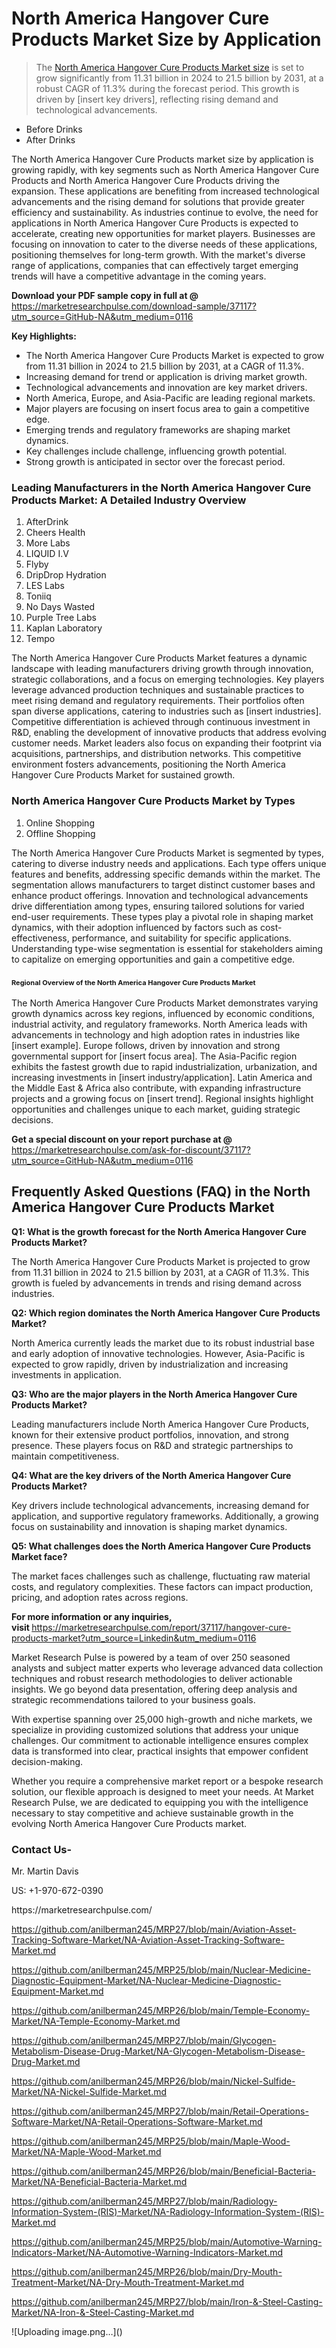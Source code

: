 <h1>North America Hangover Cure Products Market&nbsp;Size by Application</h1><blockquote><p>The <a href="https://marketresearchpulse.com/download-sample/37117?utm_source=GitHub-NA&amp;utm_medium=0116">North America Hangover Cure Products Market size</a> is set to grow significantly from 11.31 billion in 2024 to 21.5 billion by 2031, at a robust CAGR of 11.3% during the forecast period. This growth is driven by [insert key drivers], reflecting rising demand and technological advancements.</p></blockquote><ul><li>Before Drinks<li> After Drinks</li></ul><p>The North America Hangover Cure Products market size by application is growing rapidly, with key segments such as North America Hangover Cure Products and North America Hangover Cure Products driving the expansion. These applications are benefiting from increased technological advancements and the rising demand for solutions that provide greater efficiency and sustainability. As industries continue to evolve, the need for applications in North America Hangover Cure Products is expected to accelerate, creating new opportunities for market players. Businesses are focusing on innovation to cater to the diverse needs of these applications, positioning themselves for long-term growth. With the market's diverse range of applications, companies that can effectively target emerging trends will have a competitive advantage in the coming years.</p><p><strong>Download your PDF sample copy in full at @ </strong><a href="https://marketresearchpulse.com/download-sample/37117?utm_source=GitHub-NA&amp;utm_medium=0116">https://marketresearchpulse.com/download-sample/37117?utm_source=GitHub-NA&amp;utm_medium=0116</a></p><p><strong>Key Highlights: </strong></p><ul><li>The North America Hangover Cure Products Market is expected to grow from 11.31 billion in 2024 to 21.5 billion by 2031, at a CAGR of 11.3%.</li><li>Increasing demand for trend or application is driving market growth.</li><li>Technological advancements and innovation are key market drivers.</li><li>North America, Europe, and Asia-Pacific are leading regional markets.</li><li>Major players are focusing on insert focus area to gain a competitive edge.</li><li>Emerging trends and regulatory frameworks are shaping market dynamics.</li><li>Key challenges include challenge, influencing growth potential.</li><li>Strong growth is anticipated in sector over the forecast period.</li></ul><h3>Leading Manufacturers in the North America Hangover Cure Products Market: A Detailed Industry Overview</h3><ol><li>AfterDrink</li><li>Cheers Health</li><li>More Labs</li><li>LIQUID I.V</li><li>Flyby</li><li>DripDrop Hydration</li><li>LES Labs</li><li>Toniiq</li><li>No Days Wasted</li><li>Purple Tree Labs</li><li>Kaplan Laboratory</li><li>Tempo</li></ol><div class="flex max-w-full flex-col flex-grow"><div class="min-h-8 text-message flex w-full flex-col items-end gap-2 whitespace-normal break-words [.text-message+&amp;]:mt-5" dir="auto" data-message-author-role="assistant" data-message-id="fd8432e4-4910-450d-b182-61b7bfb0a01f" data-message-model-slug="gpt-4o"><div class="flex w-full flex-col gap-1 empty:hidden first:pt-[3px]"><div class="markdown prose w-full break-words dark:prose-invert light"><p>The North America Hangover Cure Products Market features a dynamic landscape with leading manufacturers driving growth through innovation, strategic collaborations, and a focus on emerging technologies. Key players leverage advanced production techniques and sustainable practices to meet rising demand and regulatory requirements. Their portfolios often span diverse applications, catering to industries such as [insert industries]. Competitive differentiation is achieved through continuous investment in R&amp;D, enabling the development of innovative products that address evolving customer needs. Market leaders also focus on expanding their footprint via acquisitions, partnerships, and distribution networks. This competitive environment fosters advancements, positioning the North America Hangover Cure Products Market for sustained growth.</p></div></div></div></div><h3>North America Hangover Cure Products Market by Types</h3><ol><li>Online Shopping<li> Offline Shopping</li></ol><div class="flex max-w-full flex-col flex-grow"><div class="min-h-8 text-message flex w-full flex-col items-end gap-2 whitespace-normal break-words [.text-message+&amp;]:mt-5" dir="auto" data-message-author-role="assistant" data-message-id="084470be-0bb7-4664-bddf-5156b4f41249" data-message-model-slug="gpt-4o-mini"><div class="flex w-full flex-col gap-1 empty:hidden first:pt-[3px]"><div class="markdown prose w-full break-words dark:prose-invert light"><p>The North America Hangover Cure Products Market is segmented by types, catering to diverse industry needs and applications. Each type offers unique features and benefits, addressing specific demands within the market. The segmentation allows manufacturers to target distinct customer bases and enhance product offerings. Innovation and technological advancements drive differentiation among types, ensuring tailored solutions for varied end-user requirements. These types play a pivotal role in shaping market dynamics, with their adoption influenced by factors such as cost-effectiveness, performance, and suitability for specific applications. Understanding type-wise segmentation is essential for stakeholders aiming to capitalize on emerging opportunities and gain a competitive edge.</p></div></div></div></div><h3><span style="font-size: 11px;">Regional Overview of the North America Hangover Cure Products Market</span></h3><div class="flex max-w-full flex-col flex-grow"><div class="min-h-8 text-message flex w-full flex-col items-end gap-2 whitespace-normal break-words [.text-message+&amp;]:mt-5" dir="auto" data-message-author-role="assistant" data-message-id="e9038762-ce64-4e30-91c9-9bd413514231" data-message-model-slug="gpt-4o-mini"><div class="flex w-full flex-col gap-1 empty:hidden first:pt-[3px]"><div class="markdown prose w-full break-words dark:prose-invert light"><p>The North America Hangover Cure Products Market demonstrates varying growth dynamics across key regions, influenced by economic conditions, industrial activity, and regulatory frameworks. North America leads with advancements in technology and high adoption rates in industries like [insert example]. Europe follows, driven by innovation and strong governmental support for [insert focus area]. The Asia-Pacific region exhibits the fastest growth due to rapid industrialization, urbanization, and increasing investments in [insert industry/application]. Latin America and the Middle East &amp; Africa also contribute, with expanding infrastructure projects and a growing focus on [insert trend]. Regional insights highlight opportunities and challenges unique to each market, guiding strategic decisions.</p></div></div></div></div><p><strong>Get a special discount on your report purchase at @ </strong><a href="https://marketresearchpulse.com/ask-for-discount/37117?utm_source=GitHub-NA&amp;utm_medium=0116">https://marketresearchpulse.com/ask-for-discount/37117?utm_source=GitHub-NA&amp;utm_medium=0116</a></p><h2>Frequently Asked Questions (FAQ) in the North America Hangover Cure Products Market</h2><p><strong>Q1: What is the growth forecast for the North America Hangover Cure Products Market?</strong></p><p>The North America Hangover Cure Products Market is projected to grow from 11.31 billion in 2024 to 21.5 billion by 2031, at a CAGR of 11.3%. This growth is fueled by advancements in trends and rising demand across industries.</p><p><strong>Q2: Which region dominates the North America Hangover Cure Products Market?</strong></p><p>North America currently leads the market due to its robust industrial base and early adoption of innovative technologies. However, Asia-Pacific is expected to grow rapidly, driven by industrialization and increasing investments in application.</p><p><strong>Q3: Who are the major players in the North America Hangover Cure Products Market?</strong></p><p>Leading manufacturers include North America Hangover Cure Products, known for their extensive product portfolios, innovation, and strong presence. These players focus on R&amp;D and strategic partnerships to maintain competitiveness.</p><p><strong>Q4: What are the key drivers of the North America Hangover Cure Products Market?</strong></p><p>Key drivers include technological advancements, increasing demand for application, and supportive regulatory frameworks. Additionally, a growing focus on sustainability and innovation is shaping market dynamics.</p><p><strong>Q5: What challenges does the North America Hangover Cure Products Market face?</strong></p><p>The market faces challenges such as challenge, fluctuating raw material costs, and regulatory complexities. These factors can impact production, pricing, and adoption rates across regions.</p><p><strong>For more information or any inquiries, visit&nbsp;</strong><a href="https://marketresearchpulse.com/report/37117/hangover-cure-products-market?utm_source=Linkedin&utm_medium=0116">https://marketresearchpulse.com/report/37117/hangover-cure-products-market?utm_source=Linkedin&utm_medium=0116</a></p><p>Market Research Pulse is powered by a team of over 250 seasoned analysts and subject matter experts who leverage advanced data collection techniques and robust research methodologies to deliver actionable insights. We go beyond data presentation, offering deep analysis and strategic recommendations tailored to your business goals.</p><p>With expertise spanning over 25,000 high-growth and niche markets, we specialize in providing customized solutions that address your unique challenges. Our commitment to actionable intelligence ensures complex data is transformed into clear, practical insights that empower confident decision-making.</p><p>Whether you require a comprehensive market report or a bespoke research solution, our flexible approach is designed to meet your needs. At Market Research Pulse, we are dedicated to equipping you with the intelligence necessary to stay competitive and achieve sustainable growth in the evolving North America Hangover Cure Products market.</p><h3><strong>Contact Us-</strong></h3><p>Mr. Martin Davis</p><p>US: +1-970-672-0390</p><p>https://marketresearchpulse.com/</p><p><a href="https://github.com/anilberman245/MRP27/blob/main/Aviation-Asset-Tracking-Software-Market/NA-Aviation-Asset-Tracking-Software-Market.md">https://github.com/anilberman245/MRP27/blob/main/Aviation-Asset-Tracking-Software-Market/NA-Aviation-Asset-Tracking-Software-Market.md</a></p><p><a href="https://github.com/anilberman245/MRP25/blob/main/Nuclear-Medicine-Diagnostic-Equipment-Market/NA-Nuclear-Medicine-Diagnostic-Equipment-Market.md">https://github.com/anilberman245/MRP25/blob/main/Nuclear-Medicine-Diagnostic-Equipment-Market/NA-Nuclear-Medicine-Diagnostic-Equipment-Market.md</a></p><p><a href="https://github.com/anilberman245/MRP26/blob/main/Temple-Economy-Market/NA-Temple-Economy-Market.md">https://github.com/anilberman245/MRP26/blob/main/Temple-Economy-Market/NA-Temple-Economy-Market.md</a></p><p><a href="https://github.com/anilberman245/MRP27/blob/main/Glycogen-Metabolism-Disease-Drug-Market/NA-Glycogen-Metabolism-Disease-Drug-Market.md">https://github.com/anilberman245/MRP27/blob/main/Glycogen-Metabolism-Disease-Drug-Market/NA-Glycogen-Metabolism-Disease-Drug-Market.md</a></p><p><a href="https://github.com/anilberman245/MRP26/blob/main/Nickel-Sulfide-Market/NA-Nickel-Sulfide-Market.md">https://github.com/anilberman245/MRP26/blob/main/Nickel-Sulfide-Market/NA-Nickel-Sulfide-Market.md</a></p><p><a href="https://github.com/anilberman245/MRP27/blob/main/Retail-Operations-Software-Market/NA-Retail-Operations-Software-Market.md">https://github.com/anilberman245/MRP27/blob/main/Retail-Operations-Software-Market/NA-Retail-Operations-Software-Market.md</a></p><p><a href="https://github.com/anilberman245/MRP25/blob/main/Maple-Wood-Market/NA-Maple-Wood-Market.md">https://github.com/anilberman245/MRP25/blob/main/Maple-Wood-Market/NA-Maple-Wood-Market.md</a></p><p><a href="https://github.com/anilberman245/MRP26/blob/main/Beneficial-Bacteria-Market/NA-Beneficial-Bacteria-Market.md">https://github.com/anilberman245/MRP26/blob/main/Beneficial-Bacteria-Market/NA-Beneficial-Bacteria-Market.md</a></p><p><a href="https://github.com/anilberman245/MRP27/blob/main/Radiology-Information-System-(RIS)-Market/NA-Radiology-Information-System-(RIS)-Market.md">https://github.com/anilberman245/MRP27/blob/main/Radiology-Information-System-(RIS)-Market/NA-Radiology-Information-System-(RIS)-Market.md</a></p><p><a href="https://github.com/anilberman245/MRP25/blob/main/Automotive-Warning-Indicators-Market/NA-Automotive-Warning-Indicators-Market.md">https://github.com/anilberman245/MRP25/blob/main/Automotive-Warning-Indicators-Market/NA-Automotive-Warning-Indicators-Market.md</a></p><p><a href="https://github.com/anilberman245/MRP26/blob/main/Dry-Mouth-Treatment-Market/NA-Dry-Mouth-Treatment-Market.md">https://github.com/anilberman245/MRP26/blob/main/Dry-Mouth-Treatment-Market/NA-Dry-Mouth-Treatment-Market.md</a></p><p><a href="https://github.com/anilberman245/MRP27/blob/main/Iron-&-Steel-Casting-Market/NA-Iron-&-Steel-Casting-Market.md">https://github.com/anilberman245/MRP27/blob/main/Iron-&-Steel-Casting-Market/NA-Iron-&-Steel-Casting-Market.md</a></p>
![Uploading image.png…]()
